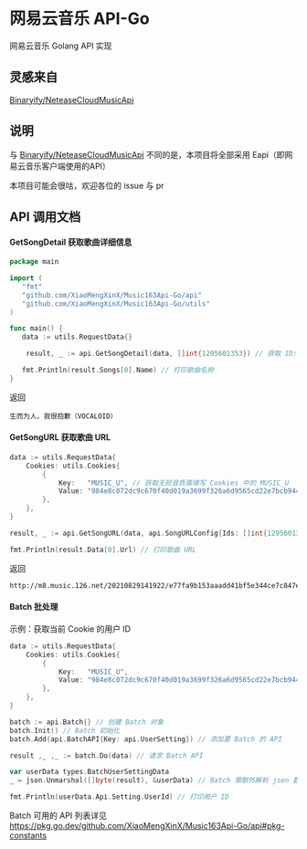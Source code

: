# 网易云音乐 API-Go

网易云音乐 Golang API 实现

## 灵感来自

[Binaryify/NeteaseCloudMusicApi](https://github.com/Binaryify/NeteaseCloudMusicApi)

## 说明

与 [Binaryify/NeteaseCloudMusicApi](https://github.com/Binaryify/NeteaseCloudMusicApi) 不同的是，本项目将全部采用 Eapi（即网易云音乐客户端使用的API）

本项目可能会很咕，欢迎各位的 issue 与 pr

## API 调用文档

#### GetSongDetail 获取歌曲详细信息

```go
package main

import (
   "fmt"
   "github.com/XiaoMengXinX/Music163Api-Go/api"
   "github.com/XiaoMengXinX/Music163Api-Go/utils"
)

func main() {
   data := utils.RequestData{}

    result, _ := api.GetSongDetail(data, []int{1295601353}) // 获取 ID:1295601353 的详细信息

   fmt.Println(result.Songs[0].Name) // 打印歌曲名称
}
```

返回

```
生而为人，我很抱歉（VOCALOID）
```

#### GetSongURL 获取歌曲 URL

```go
data := utils.RequestData{
    Cookies: utils.Cookies{
        {
            Key:   "MUSIC_U", // 获取无损音质需填写 Cookies 中的 MUSIC_U
            Value: "984e8c072dc9c670f40d019a3699f326a6d9565cd22e7bcb944dfa4deb7124ae33a649814e309366",
        },
    },
}

result, _ := api.GetSongURL(data, api.SongURLConfig{Ids: []int{1295601353}}) // 获取 ID:1295601353 的歌曲 URL

fmt.Println(result.Data[0].Url) // 打印歌曲 URL
```

返回

```
http://m8.music.126.net/20210829141922/e77fa9b153aaadd41bf5e344ce7c847e/ymusic/0edd/e4e3/4eaf/d2db5cbbef195ff34812eb8c82c83d67.flac
```

#### Batch 批处理

示例：获取当前 Cookie 的用户 ID

```go
data := utils.RequestData{
    Cookies: utils.Cookies{
        {
            Key:   "MUSIC_U",
            Value: "984e8c072dc9c670f40d019a3699f326a6d9565cd22e7bcb944dfa4deb7124ae33a649814e309366",
        },
    },
}

batch := api.Batch{} // 创建 Batch 对象
batch.Init() // Batch 初始化
batch.Add(api.BatchAPI{Key: api.UserSetting}) // 添加要 Batch 的 API

result ,_ ,_ := batch.Do(data) // 请求 Batch API

var userData types.BatchUserSettingData
_ = json.Unmarshal([]byte(result), &userData) // Batch 需额外解析 json 数据

fmt.Println(userData.Api.Setting.UserId) // 打印用户 ID
```

Batch 可用的 API 列表详见 https://pkg.go.dev/github.com/XiaoMengXinX/Music163Api-Go/api#pkg-constants


